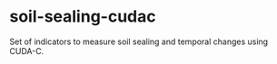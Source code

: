 soil-sealing-cudac
==================

Set of indicators to measure soil sealing and temporal changes using CUDA-C.
